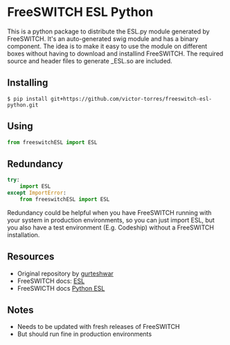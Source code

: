 # FreeSWITCH ESL Python

This is a python package to distribute the ESL.py module generated by FreeSWITCH. It's an auto-generated swig module and has a binary component. The idea is to make it easy to use the module on different boxes without having to download and installind FreeSWITCH. The required source and header files to generate _ESL.so are included.

## Installing

```shell
$ pip install git+https://github.com/victor-torres/freeswitch-esl-python.git
```

## Using

```python
from freeswitchESL import ESL
```

## Redundancy

```python
try:
    import ESL
except ImportError:
    from freeswitchESL import ESL
```

Redundancy could be helpful when you have FreeSWITCH running with your system in production environments, so you can just import ESL, but you also have a test environment (E.g. Codeship) without a FreeSWITCH installation.

## Resources

- Original repository by [gurteshwar](https://github.com/gurteshwar/freeswitch-esl-python)
- FreeSWITCH docs: [ESL](http://wiki.freeswitch.org/wiki/Esl)
- FreeSWICTH docs [Python ESL](http://wiki.freeswitch.org/wiki/Python_ESL)

## Notes

- Needs to be updated with fresh releases of FreeSWITCH
- But should run fine in production environments
